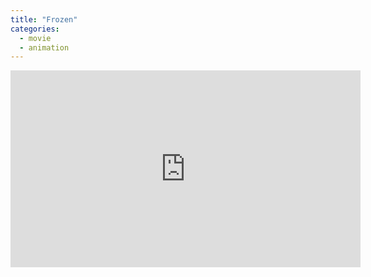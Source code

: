 ```yaml
---
title: "Frozen"
categories:
  - movie
  - animation
---
```


<iframe width="560" height="315" src="https://www.youtube.com/embed/moSFlvxnbgk" title="YouTube video player" frameborder="0" allow="accelerometer; autoplay; clipboard-write; encrypted-media; gyroscope; picture-in-picture" allowfullscreen></iframe>

